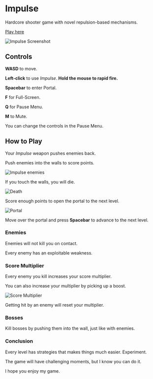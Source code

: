 Impulse
=======

Hardcore shooter game with novel repulsion-based mechanisms.

[Play here](https://markazhang.github.com/impulse)

![Impulse Screenshot](https://i.imgur.com/3THUJLjh.png)



## Controls

__WASD__ to move.

__Left-click__ to use _Impulse_. __Hold the mouse to rapid fire.__

__Spacebar__ to enter Portal.

__F__ for Full-Screen.

__Q__ for Pause Menu.

__M__ to Mute.

You can change the controls in the Pause Menu.

## How to Play

Your _Impulse_ weapon pushes enemies back.

Push enemies into the walls to score points.

![Impulse enemies](https://i.imgur.com/z2Ttnfy.png)

If you touch the walls, you will die.

![Death](https://i.imgur.com/uTKMIlK.png)

Score enough points to open the portal to the next level.

![Portal](https://i.imgur.com/WjwmQXw.png)

Move over the portal and press __Spacebar__ to advance to the next level.

### Enemies

Enemies will not kill you on contact.

Every enemy has an exploitable weakness.

### Score Multiplier

Every enemy you kill increases your score multiplier.

You can also increase your multiplier by picking up a boost.

![Score Multiplier](https://i.imgur.com/rGq4n0r.png)

Getting hit by an enemy will reset your multiplier.

### Bosses

Kill bosses by pushing them into the wall, just like with enemies.

### Conclusion

Every level has strategies that makes things much easier. Experiment.

The game will have challenging moments, but I know you can do it.

I hope you enjoy my game.
